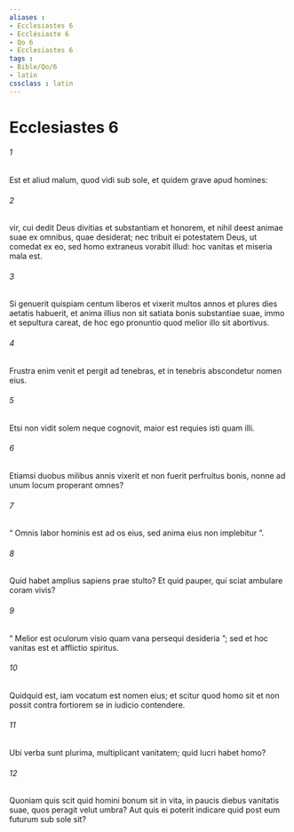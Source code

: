 ```yaml
---
aliases : 
- Ecclesiastes 6
- Ecclésiaste 6
- Qo 6
- Ecclesiastes 6
tags : 
- Bible/Qo/6
- latin
cssclass : latin
---
```


# Ecclesiastes 6

###### 1
Est et aliud malum, quod vidi sub sole, et quidem grave apud homines: 
###### 2
vir, cui dedit Deus divitias et substantiam et honorem, et nihil deest animae suae ex omnibus, quae desiderat; nec tribuit ei potestatem Deus, ut comedat ex eo, sed homo extraneus vorabit illud: hoc vanitas et miseria mala est. 
###### 3
Si genuerit quispiam centum liberos et vixerit multos annos et plures dies aetatis habuerit, et anima illius non sit satiata bonis substantiae suae, immo et sepultura careat, de hoc ego pronuntio quod melior illo sit abortivus. 
###### 4
Frustra enim venit et pergit ad tenebras, et in tenebris abscondetur nomen eius. 
###### 5
Etsi non vidit solem neque cognovit, maior est requies isti quam illi. 
###### 6
Etiamsi duobus milibus annis vixerit et non fuerit perfruitus bonis, nonne ad unum locum properant omnes?
###### 7
“ Omnis labor hominis est ad os eius, sed anima eius non implebitur ”.
###### 8
Quid habet amplius sapiens prae stulto? Et quid pauper, qui sciat ambulare coram vivis? 
###### 9
“ Melior est oculorum visio quam vana persequi desideria ”; sed et hoc vanitas est et afflictio spiritus. 
###### 10
Quidquid est, iam vocatum est nomen eius; et scitur quod homo sit et non possit contra fortiorem se in iudicio contendere. 
###### 11
Ubi verba sunt plurima, multiplicant vanitatem; quid lucri habet homo? 
###### 12
Quoniam quis scit quid homini bonum sit in vita, in paucis diebus vanitatis suae, quos peragit velut umbra? Aut quis ei poterit indicare quid post eum futurum sub sole sit?
